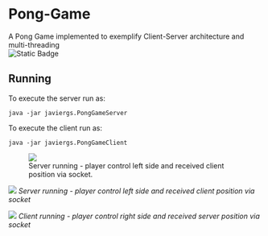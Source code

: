 # Pong-Game
A Pong Game implemented to exemplify Client-Server architecture and multi-threading
<br>
![Static Badge](https://img.shields.io/badge/author-javiergs-orange)

## Running

To execute the server run as:
```
java -jar javiergs.PongGameServer
```

To execute the client run as:
```
java -jar javiergs.PongGameClient
```

<p align="center">
<figure>
  <img src="https://github.com/CSC308/Pong-Game/assets/3814755/b3dcb362-294e-4ad7-9562-2203557a4f45" size="400">
  <figcaption>Server running - player control left side and received client position via socket.</figcaption>
</figure>
</p>

![](https://github.com/CSC308/Pong-Game/assets/3814755/b3dcb362-294e-4ad7-9562-2203557a4f45)
*Server running - player control left side and received client position via socket*

![](https://github.com/CSC308/Pong-Game/assets/3814755/ef7e3db3-14c4-4caa-9b61-9aec075682dc)
*Client running - player control right side and received server position via socket*

